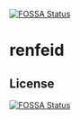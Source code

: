[![FOSSA Status](https://app.fossa.com/api/projects/git%2Bgithub.com%2Frenfei%2Frenfeid.svg?type=shield)](https://app.fossa.com/projects/git%2Bgithub.com%2Frenfei%2Frenfeid?ref=badge_shield)

# renfeid

## License
[![FOSSA Status](https://app.fossa.com/api/projects/git%2Bgithub.com%2Frenfei%2Frenfeid.svg?type=large)](https://app.fossa.com/projects/git%2Bgithub.com%2Frenfei%2Frenfeid?ref=badge_large)
